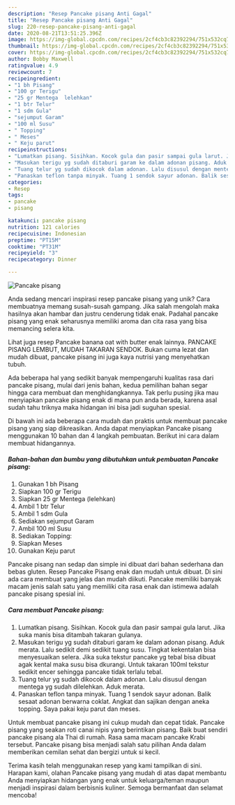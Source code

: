 ```yaml
---
description: "Resep Pancake pisang Anti Gagal"
title: "Resep Pancake pisang Anti Gagal"
slug: 220-resep-pancake-pisang-anti-gagal
date: 2020-08-21T13:51:25.396Z
image: https://img-global.cpcdn.com/recipes/2cf4cb3c82392294/751x532cq70/pancake-pisang-foto-resep-utama.jpg
thumbnail: https://img-global.cpcdn.com/recipes/2cf4cb3c82392294/751x532cq70/pancake-pisang-foto-resep-utama.jpg
cover: https://img-global.cpcdn.com/recipes/2cf4cb3c82392294/751x532cq70/pancake-pisang-foto-resep-utama.jpg
author: Bobby Maxwell
ratingvalue: 4.9
reviewcount: 7
recipeingredient:
- "1 bh Pisang"
- "100 gr Terigu"
- "25 gr Mentega  lelehkan"
- "1 btr Telur"
- "1 sdm Gula"
- "sejumput Garam"
- "100 ml Susu"
- " Topping"
- " Meses"
- " Keju parut"
recipeinstructions:
- "Lumatkan pisang. Sisihkan. Kocok gula dan pasir sampai gula larut. Jika suka manis bisa ditambah takaran gulanya."
- "Masukan terigu yg sudah ditaburi garam ke dalam adonan pisang. Aduk merata. Lalu sedikit demi sedikit tuang susu. Tingkat kekentalan bisa menyesuaikan selera. Jika suka tekstur pancake yg tebal bisa dibuat agak kental maka susu bisa dkurangi. Untuk takaran 100ml tekstur sedikit encer sehingga pancake tidak terlalu tebal."
- "Tuang telur yg sudah dikocok dalam adonan. Lalu disusul dengan mentega yg sudah dilelehkan. Aduk merata."
- "Panaskan teflon tanpa minyak. Tuang 1 sendok sayur adonan. Balik sesaat adonan berwarna coklat. Angkat dan sajikan dengan aneka topping. Saya pakai keju parut dan meses."
categories:
- Resep
tags:
- pancake
- pisang

katakunci: pancake pisang 
nutrition: 121 calories
recipecuisine: Indonesian
preptime: "PT15M"
cooktime: "PT31M"
recipeyield: "3"
recipecategory: Dinner

---
```



![Pancake pisang](https://img-global.cpcdn.com/recipes/2cf4cb3c82392294/751x532cq70/pancake-pisang-foto-resep-utama.jpg)

Anda sedang mencari inspirasi resep pancake pisang yang unik? Cara membuatnya memang susah-susah gampang. Jika salah mengolah maka hasilnya akan hambar dan justru cenderung tidak enak. Padahal pancake pisang yang enak seharusnya memiliki aroma dan cita rasa yang bisa memancing selera kita.

Lihat juga resep Pancake banana oat with butter enak lainnya. PANCAKE PISANG LEMBUT, MUDAH TAKARAN SENDOK. Bukan cuma lezat dan mudah dibuat, pancake pisang ini juga kaya nutrisi yang menyehatkan tubuh.

Ada beberapa hal yang sedikit banyak mempengaruhi kualitas rasa dari pancake pisang, mulai dari jenis bahan, kedua pemilihan bahan segar hingga cara membuat dan menghidangkannya. Tak perlu pusing jika mau menyiapkan pancake pisang enak di mana pun anda berada, karena asal sudah tahu triknya maka hidangan ini bisa jadi suguhan spesial.


Di bawah ini ada beberapa cara mudah dan praktis untuk membuat pancake pisang yang siap dikreasikan. Anda dapat menyiapkan Pancake pisang menggunakan 10 bahan dan 4 langkah pembuatan. Berikut ini cara dalam membuat hidangannya.

<!--inarticleads1-->

##### Bahan-bahan dan bumbu yang dibutuhkan untuk pembuatan Pancake pisang:

1. Gunakan 1 bh Pisang
1. Siapkan 100 gr Terigu
1. Siapkan 25 gr Mentega  (lelehkan)
1. Ambil 1 btr Telur
1. Ambil 1 sdm Gula
1. Sediakan sejumput Garam
1. Ambil 100 ml Susu
1. Sediakan  Topping:
1. Siapkan  Meses
1. Gunakan  Keju parut


Pancake pisang nan sedap dan simple ini dibuat dari bahan sederhana dan bebas gluten. Resep Pancake Pisang enak dan mudah untuk dibuat. Di sini ada cara membuat yang jelas dan mudah diikuti. Pancake memiliki banyak macam jenis salah satu yang memiliki cita rasa enak dan istimewa adalah pancake pisang spesial ini. 

<!--inarticleads2-->

##### Cara membuat Pancake pisang:

1. Lumatkan pisang. Sisihkan. Kocok gula dan pasir sampai gula larut. Jika suka manis bisa ditambah takaran gulanya.
1. Masukan terigu yg sudah ditaburi garam ke dalam adonan pisang. Aduk merata. Lalu sedikit demi sedikit tuang susu. Tingkat kekentalan bisa menyesuaikan selera. Jika suka tekstur pancake yg tebal bisa dibuat agak kental maka susu bisa dkurangi. Untuk takaran 100ml tekstur sedikit encer sehingga pancake tidak terlalu tebal.
1. Tuang telur yg sudah dikocok dalam adonan. Lalu disusul dengan mentega yg sudah dilelehkan. Aduk merata.
1. Panaskan teflon tanpa minyak. Tuang 1 sendok sayur adonan. Balik sesaat adonan berwarna coklat. Angkat dan sajikan dengan aneka topping. Saya pakai keju parut dan meses.


Untuk membuat pancake pisang ini cukup mudah dan cepat tidak. Pancake pisang yang seakan roti canai nipis yang berintikan pisang. Baik buat sendiri pancake pisang ala Thai di rumah. Rasa sama macam pancake Krabi tersebut. Pancake pisang bisa menjadi salah satu pilihan Anda dalam memberikan cemilan sehat dan bergizi untuk si kecil. 

Terima kasih telah menggunakan resep yang kami tampilkan di sini. Harapan kami, olahan Pancake pisang yang mudah di atas dapat membantu Anda menyiapkan hidangan yang enak untuk keluarga/teman maupun menjadi inspirasi dalam berbisnis kuliner. Semoga bermanfaat dan selamat mencoba!
